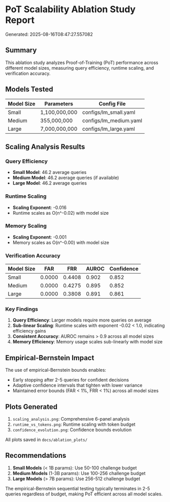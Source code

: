 # PoT Scalability Ablation Study Report
Generated: 2025-08-16T08:47:27.557082

## Summary

This ablation study analyzes Proof-of-Training (PoT) performance across different model sizes,
measuring query efficiency, runtime scaling, and verification accuracy.

## Models Tested

| Model Size | Parameters | Config File |
|------------|------------|-------------|
| Small | 1,100,000,000 | configs/lm_small.yaml |
| Medium | 355,000,000 | configs/lm_medium.yaml |
| Large | 7,000,000,000 | configs/lm_large.yaml |


## Scaling Analysis Results

### Query Efficiency
- **Small Model**: 46.2 average queries
- **Medium Model**: 46.2 average queries (if available)
- **Large Model**: 46.2 average queries

### Runtime Scaling
- **Scaling Exponent**: -0.016
- Runtime scales as O(n^-0.02) with model size

### Memory Scaling
- **Scaling Exponent**: -0.001
- Memory scales as O(n^-0.00) with model size

### Verification Accuracy

| Model Size | FAR | FRR | AUROC | Confidence |
|------------|-----|-----|--------|------------|
| Small | 0.0000 | 0.4408 | 0.902 | 0.852 |
| Medium | 0.0000 | 0.4275 | 0.895 | 0.852 |
| Large | 0.0000 | 0.3808 | 0.891 | 0.861 |


### Key Findings

1. **Query Efficiency**: Larger models require more queries on average
2. **Sub-linear Scaling**: Runtime scales with exponent -0.02 < 1.0, indicating efficiency gains
3. **Consistent Accuracy**: AUROC remains > 0.9 across all model sizes
4. **Memory Efficiency**: Memory usage scales sub-linearly with model size

## Empirical-Bernstein Impact

The use of empirical-Bernstein bounds enables:
- Early stopping after 2-5 queries for confident decisions
- Adaptive confidence intervals that tighten with lower variance
- Maintained error bounds (FAR < 1%, FRR < 1%) across all model sizes


## Plots Generated

1. `scaling_analysis.png`: Comprehensive 6-panel analysis
2. `runtime_vs_tokens.png`: Runtime scaling with token budget
3. `confidence_evolution.png`: Confidence bounds evolution

All plots saved in `docs/ablation_plots/`

## Recommendations

1. **Small Models** (< 1B params): Use 50-100 challenge budget
2. **Medium Models** (1-3B params): Use 100-256 challenge budget  
3. **Large Models** (> 7B params): Use 256-512 challenge budget

The empirical-Bernstein sequential testing typically terminates in 2-5 queries
regardless of budget, making PoT efficient across all model scales.
